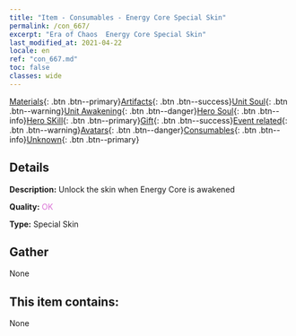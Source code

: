 ```yaml
---
title: "Item - Consumables - Energy Core Special Skin"
permalink: /con_667/
excerpt: "Era of Chaos  Energy Core Special Skin"
last_modified_at: 2021-04-22
locale: en
ref: "con_667.md"
toc: false
classes: wide
---
```

 [Materials](/Items/){: .btn .btn--primary}[Artifacts](/Items/Artifacts/){: .btn .btn--success}[Unit Soul](/Items/UnitSoul/){: .btn .btn--warning}[Unit Awakening](/Items/UnitAwakening/){: .btn .btn--danger}[Hero Soul](/Items/HeroSoul/){: .btn .btn--info}[Hero SKill](/Items/HeroSkill/){: .btn .btn--primary}[Gift](/Items/Gift/){: .btn .btn--success}[Event related](/Items/Events/){: .btn .btn--warning}[Avatars](/Items/Avatars/){: .btn .btn--danger}[Consumables](/Items/Consumables/){: .btn .btn--info}[Unknown](/Items/Unknown/){: .btn .btn--primary}

## Details
 **Description:** Unlock the skin when Energy Core is awakened

 **Quality:** <span style="color: #DA70D6">OK</span>

 **Type:** Special Skin

## Gather

  None

## This item contains:

  None

